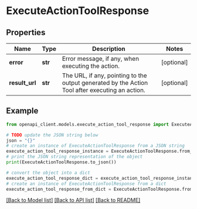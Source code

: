 # ExecuteActionToolResponse


## Properties

Name | Type | Description | Notes
------------ | ------------- | ------------- | -------------
**error** | **str** | Error message, if any, when executing the action. | [optional] 
**result_url** | **str** | The URL, if any, pointing to the output generated by the Action Tool after executing an action. | [optional] 

## Example

```python
from openapi_client.models.execute_action_tool_response import ExecuteActionToolResponse

# TODO update the JSON string below
json = "{}"
# create an instance of ExecuteActionToolResponse from a JSON string
execute_action_tool_response_instance = ExecuteActionToolResponse.from_json(json)
# print the JSON string representation of the object
print(ExecuteActionToolResponse.to_json())

# convert the object into a dict
execute_action_tool_response_dict = execute_action_tool_response_instance.to_dict()
# create an instance of ExecuteActionToolResponse from a dict
execute_action_tool_response_from_dict = ExecuteActionToolResponse.from_dict(execute_action_tool_response_dict)
```
[[Back to Model list]](../README.md#documentation-for-models) [[Back to API list]](../README.md#documentation-for-api-endpoints) [[Back to README]](../README.md)


